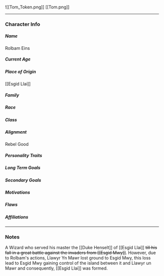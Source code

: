 ![[Tom_Token.png]]
[[Tom.png]]

---
### Character Info

##### Name 
Rolbam Eins

##### Current Age


##### Place of Origin
[[Esgid Llai]]

##### Family


##### Race


##### Class


##### Alignment
Rebel Good

##### Personality Traits


##### Long Term Goals


##### Secondary Goals


##### Motivations


##### Flaws


##### Affiliations


---
### Notes
A Wizard who served his master the [[Duke Henselt]] of [[Esgid Llai]] ~~till his fall in a great battle against the invaders from [[Esgid Mwy]]~~.  However, due to Rolbam's actions, Llawyr Yn Mawr lost ground to Esgid Mwy, this loss lead to Esgid Mwy gaining control of the island between it and Llawyr un Mawr and consequently, [[Esgid Llai]] was formed. 